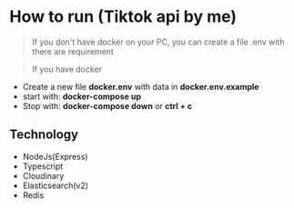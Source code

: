 # How to run (Tiktok api by me)
> If you don't have docker on your PC, you can create a file .env with there are requirement

> If you have docker
- Create a new file **docker.env** with data in **docker.env.example**
- start with: **docker-compose up**
- Stop with: **docker-compose down** or **ctrl + c**

## Technology
- NodeJs(Express)
- Typescript
- Cloudinary
- Elasticsearch(v2)
- Redis